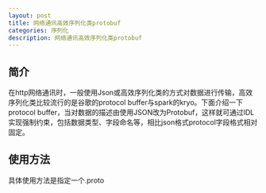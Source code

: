 ```yaml
---
layout: post
title: 网络通讯高效序列化类protobuf
categories: 序列化
description: 网络通讯高效序列化类protobuf
---
```

## 简介
在http网络通讯时，一般使用Json或高效序列化类的方式对数据进行传输，高效序列化类比较流行的是谷歌的protocol buffer与spark的kryo。下面介绍一下protocol buffer，当对数据的描述由使用JSON改为Protobuf，这样就可通过IDL实现强制约束，包括数据类型、字段命名等，相比json格式protocol字段格式相对固定。
## 使用方法
具体使用方法是指定一个.proto
